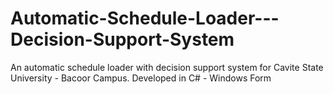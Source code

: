 # Automatic-Schedule-Loader---Decision-Support-System
An automatic schedule loader with decision support system for Cavite State University - Bacoor Campus. Developed in C# - Windows Form
